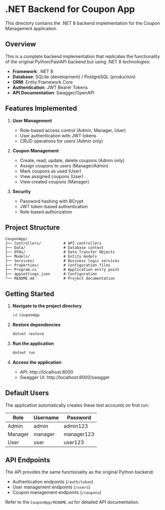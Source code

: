 # .NET Backend for Coupon App

This directory contains the .NET 8 backend implementation for the Coupon Management application.

## Overview

This is a complete backend implementation that replicates the functionality of the original Python/FastAPI backend but using .NET 8 technologies:

- **Framework**: .NET 8
- **Database**: SQLite (development) / PostgreSQL (production)
- **ORM**: Entity Framework Core
- **Authentication**: JWT Bearer Tokens
- **API Documentation**: Swagger/OpenAPI

## Features Implemented

1. **User Management**
   - Role-based access control (Admin, Manager, User)
   - User authentication with JWT tokens
   - CRUD operations for users (Admin only)

2. **Coupon Management**
   - Create, read, update, delete coupons (Admin only)
   - Assign coupons to users (Manager/Admin)
   - Mark coupons as used (User)
   - View assigned coupons (User)
   - View created coupons (Manager)

3. **Security**
   - Password hashing with BCrypt
   - JWT token-based authentication
   - Role-based authorization

## Project Structure

```
CouponApp/
├── Controllers/          # API controllers
├── Data/                 # Database context
├── DTOs/                 # Data Transfer Objects
├── Models/               # Entity models
├── Services/             # Business logic services
├── Properties/           # Configuration files
├── Program.cs            # Application entry point
├── appsettings.json      # Configuration
└── README.md             # Project documentation
```

## Getting Started

1. **Navigate to the project directory**
   ```bash
   cd CouponApp
   ```

2. **Restore dependencies**
   ```bash
   dotnet restore
   ```

3. **Run the application**
   ```bash
   dotnet run
   ```

4. **Access the application**
   - API: http://localhost:8000
   - Swagger UI: http://localhost:8000/swagger

## Default Users

The application automatically creates these test accounts on first run:

| Role    | Username | Password   |
|---------|----------|------------|
| Admin   | admin    | admin123   |
| Manager | manager  | manager123 |
| User    | user     | user123    |

## API Endpoints

The API provides the same functionality as the original Python backend:

- Authentication endpoints (`/auth/token`)
- User management endpoints (`/users`)
- Coupon management endpoints (`/coupons`)

Refer to the `CouponApp/README.md` for detailed API documentation.